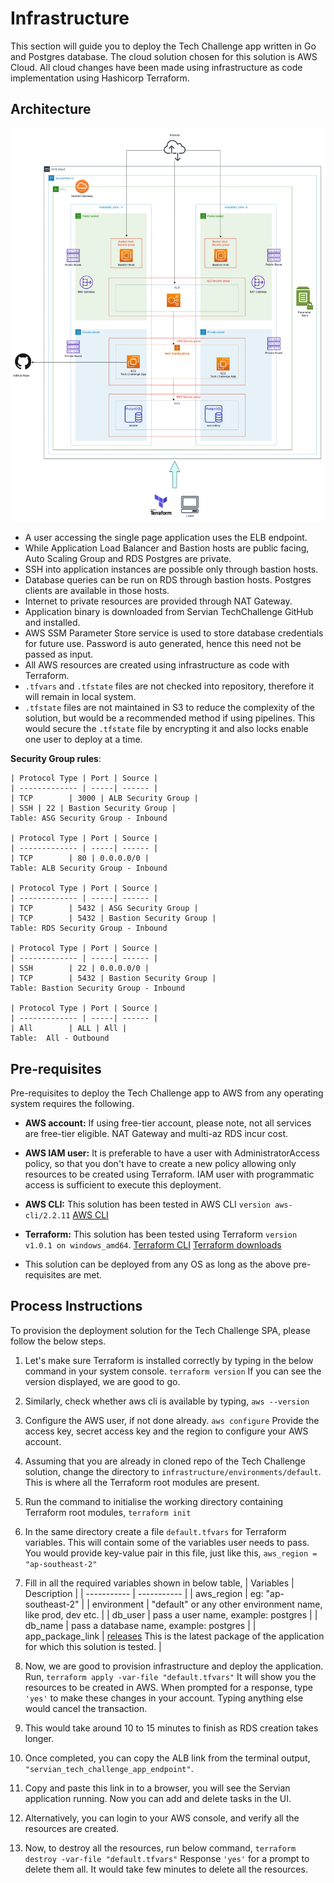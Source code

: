 # Infrastructure

This section will guide you to deploy the Tech Challenge app written in Go and Postgres database. The cloud solution chosen for this solution is AWS Cloud. All cloud changes have been made using infrastructure as code implementation using Hashicorp Terraform.

## Architecture

![architecture](ServianTCArchitecture.png)

* A user accessing the single page application uses the ELB endpoint.
* While Application Load Balancer and Bastion hosts are public facing, Auto Scaling Group and RDS Postgres are private.
* SSH into application instances are possible only through bastion hosts.
* Database queries can be run on RDS through bastion hosts. Postgres clients are available in those hosts.
* Internet to private resources are provided through NAT Gateway.
* Application binary is downloaded from Servian TechChallenge GitHub and installed.
* AWS SSM Parameter Store service is used to store database credentials for future use. Password is auto generated, hence this need not be passed as input.
* All AWS resources are created using infrastructure as code with Terraform.
*  `.tfvars` and `.tfstate` files are not checked into repository, therefore it will remain in local system.
*  `.tfstate` files are not maintained in S3 to reduce the complexity of the solution, but would be a recommended method if using pipelines. This would secure the `.tfstate` file by encrypting it and also locks enable one user to deploy at a time.

**Security Group rules**:

    | Protocol Type | Port | Source | 
    | ------------- | -----| ------ |
    | TCP        | 3000 | ALB Security Group |
    | SSH | 22 | Bastion Security Group |
    Table: ASG Security Group - Inbound

    | Protocol Type | Port | Source | 
    | ------------- | -----| ------ |
    | TCP        | 80 | 0.0.0.0/0 |
    Table: ALB Security Group - Inbound

    | Protocol Type | Port | Source | 
    | ------------- | -----| ------ |
    | TCP        | 5432 | ASG Security Group |
    | TCP        | 5432 | Bastion Security Group |
    Table: RDS Security Group - Inbound

    | Protocol Type | Port | Source | 
    | ------------- | -----| ------ |
    | SSH        | 22 | 0.0.0.0/0 |
    | TCP        | 5432 | Bastion Security Group |
    Table: Bastion Security Group - Inbound

    | Protocol Type | Port | Source | 
    | ------------- | -----| ------ |
    | All        | ALL | All |
    Table:  All - Outbound


## Pre-requisites

Pre-requisites to deploy the Tech Challenge app to AWS from any operating system requires the following.

* **AWS account:**
  If using free-tier account, please note, not all services are free-tier eligible. NAT Gateway and multi-az RDS incur cost.
* **AWS IAM user:**
  It is preferable to have a user with AdministratorAccess policy, so that you don't have to create a new policy allowing only resources to be created using Terraform.
   IAM user with programmatic access is sufficient to execute this deployment.
* **AWS CLI:**
  This solution has been tested in AWS CLI `version aws-cli/2.2.11`
   [AWS CLI](https://docs.aws.amazon.com/cli/latest/userguide/cli-chap-install.html)

* **Terraform:**
  This solution has been tested using Terraform `version v1.0.1 on windows_amd64`.
   [Terraform CLI](https://learn.hashicorp.com/tutorials/terraform/install-cli)
   [Terraform downloads](https://www.terraform.io/downloads.html)

* This solution can be deployed from any OS as long as the above pre-requisites are met.

## Process Instructions

To provision the deployment solution for the Tech Challenge SPA, please follow the below steps.

1. Let's make sure Terraform is installed correctly by typing in the below command in your system console.
   `terraform version`
   If you can see the version displayed, we are good to go.
2. Similarly, check whether aws cli is available by typing,
   `aws --version`
3. Configure the AWS user, if not done already.
   `aws configure`
   Provide the access key, secret access key and the region to configure your AWS account.
4.  Assuming that you are already in cloned repo of the Tech Challenge solution, change the directory to `infrastructure/environments/default`. This is where all the Terraform root modules are present.
5.  Run the command to initialise the working directory containing Terraform root modules,
    `terraform init`

6. In the same directory create a file `default.tfvars` for Terraform variables. This will contain some of the variables user needs to pass.
   You would provide key-value pair in this file, just like this,
   `aws_region = "ap-southeast-2"`
7. Fill in all the required variables shown in below table,
   | Variables    | Description |
   | ----------- | ----------- |
   | aws_region        | eg: "ap-southeast-2" |
   | environment    | "default" or any other environment name, like prod, dev etc. |
   | db_user | pass a user name, example: postgres |
   | db_name     | pass a database name, example: postgres |
   | app_package_link | [releases](https://github.com/servian/TechChallengeApp/releases/download/v.0.8.0/TechChallengeApp_v.0.8.0_linux64.zip) This is the latest package of the application for which this solution is tested.  |
8. Now, we are good to provision infrastructure and deploy the application. Run,
   `terraform apply -var-file "default.tfvars"`
    It will show you the resources to be created in AWS. When prompted for a response, type `'yes'` to make these changes in your account. Typing anything else would cancel the transaction.
9.  This would take around 10 to 15 minutes to finish as RDS creation takes longer.
10. Once completed, you can copy the ALB link from the terminal output, `"servian_tech_challenge_app_endpoint"`.
11. Copy and paste this link in to a browser, you will see the Servian application running. Now you can add and delete tasks in the UI.
12. Alternatively, you can login to your AWS console, and verify all the resources are created.
13. Now, to destroy all the resources, run below command,
    `terraform destroy -var-file "default.tfvars"`
    Response `'yes'` for a prompt to delete them all.
    It would take few minutes to delete all the resources. 
